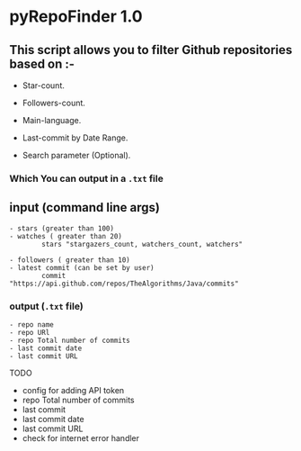# pyRepoFinder 1.0

## This script allows you to filter Github repositories based on :-

* Star-count.

* Followers-count.

* Main-language.

* Last-commit by Date Range.

* Search parameter (Optional).

### Which You can output in a `.txt` file

## input (command line args)

    - stars (greater than 100)
    - watches ( greater than 20)
            stars "stargazers_count, watchers_count, watchers"

    - followers ( greater than 10)
    - latest commit (can be set by user)
            commit "https://api.github.com/repos/TheAlgorithms/Java/commits"

### output (`.txt` file)

    - repo name
    - repo URl
    - repo Total number of commits
    - last commit date
    - last commit URL

TODO

* config for adding API token
* repo Total number of commits
* last commit
* last commit date
* last commit URL
* check for internet error handler
